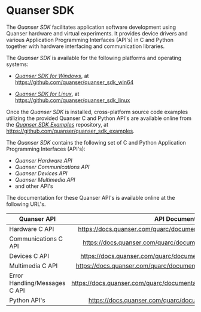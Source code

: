 # Quanser SDK
The *Quanser SDK* facilitates application software development using Quanser hardware and virtual experiments. It provides device drivers and various Application Programming Interfaces (API's) in C and Python together with hardware interfacing and communication libraries.



The *Quanser SDK* is available for the following platforms and operating systems:

- *[Quanser SDK for Windows](https://github.com/quanser/quanser_sdk_win64)*, at https://github.com/quanser/quanser_sdk_win64

- *[Quanser SDK for Linux](https://github.com/quanser/quanser_sdk_linux)*, at https://github.com/quanser/quanser_sdk_linux

  <!-- - *[Quanser SDK for macOS](https://github.com/quanser/quanser_sdk_macos)*, at https://github.com/quanser/quanser_sdk_macos-->



Once the *Quanser SDK* is installed, cross-platform source code examples utilizing the provided Quanser C and Python API's are available online from the *[Quanser SDK Examples](https://github.com/quanser/quanser_sdk_examples)* repository, at https://github.com/quanser/quanser_sdk_examples.



The *Quanser SDK* contains the following set of C and Python Application Programming Interfaces (API's):

- *Quanser Hardware API* 
- *Quanser Communications API*
- *Quanser Devices API*
- *Quanser Multimedia API*
- and other API's



The documentation for these Quanser API's is available online at the following URL's. 

| Quanser API                   |                      API Documentation                       |
| ----------------------------- | :----------------------------------------------------------: |
| Hardware C API                | https://docs.quanser.com/quarc/documentation/quarc_c_hardware_c.html |
| Communications C API          | https://docs.quanser.com/quarc/documentation/quarc_c_comm_c.html |
| Devices C API                 | https://docs.quanser.com/quarc/documentation/quarc_c_devices_c.html |
| Multimedia C API              | https://docs.quanser.com/quarc/documentation/quarc_c_multimedia_c.html |
| Error Handling/Messages C API | https://docs.quanser.com/quarc/documentation/quarc_c_messages_api_c.html |
| Python API's                | https://docs.quanser.com/quarc/documentation/python/index.html |

